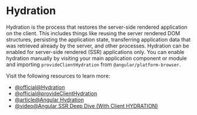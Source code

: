 # Hydration

Hydration is the process that restores the server-side rendered application on the client. This includes things like reusing the server rendered DOM structures, persisting the application state, transferring application data that was retrieved already by the server, and other processes. Hydration can be enabled for server-side rendered (SSR) applications only. You can enable hydration manually by visiting your main application component or module and importing `provideClientHydration` from `@angular/platform-browser`.

Visit the following resources to learn more:

- [@official@Hydration](https://angular.dev/guide/hydration)
- [@official@provideClientHydration](https://angular.dev/api/platform-browser/provideClientHydration)
- [@article@Angular Hydration](https://www.bacancytechnology.com/blog/angular-hydration)
- [@video@Angular SSR Deep Dive (With Client HYDRATION)](https://www.youtube.com/watch?v=U1MP4uCuUVI)